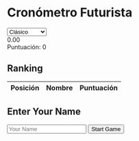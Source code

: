 <!DOCTYPE html>
<html lang="es">
<head>
    <meta charset="UTF-8">
    <meta name="viewport" content="width=device-width, initial-scale=1.0">
    <title>Cronómetro Futurista</title>
    <link href="https://cdn.jsdelivr.net/npm/bootstrap@5.3.0-alpha1/dist/css/bootstrap.min.css" rel="stylesheet">
    <link rel="stylesheet" href="styles/main.css">
</head>
<body class="futuristic">
    <canvas id="particle-canvas"></canvas>
    <div class="container-fluid">
        <div class="row justify-content-center">
            <div class="col-md-8 text-center">
                <h1 class="my-4 neon-text">Cronómetro Futurista</h1>
                <div class="mb-3">
                    <select id="game-mode-selector" class="form-select neon-select">
                        <option value="classic">Clásico</option>
                        <option value="quickclick">Quick Click</option>
                        <option value="targettime">Target Time</option>
                    </select>
                </div>
            </div>
        </div>
        <div class="row justify-content-center">
            <div class="col-md-8">
                <div id="game-circle-container">
                    <canvas id="game-circle"></canvas>
                    <div id="timer" class="neon-text">0.00</div>
                </div>
                <div id="quick-click-area"></div>
                <div id="score" class="text-center mt-3 neon-text">Puntuación: 0</div>
                <div id="message" class="text-center mt-2 neon-text"></div>
            </div>
        </div>
        <div class="row justify-content-center mt-4">
            <div class="col-md-8">
                <h2 class="text-center neon-text">Ranking</h2>
                <table class="table table-dark table-striped neon-table">
                    <thead>
                        <tr>
                            <th>Posición</th>
                            <th>Nombre</th>
                            <th>Puntuación</th>
                        </tr>
                    </thead>
                    <tbody id="ranking-body"></tbody>
                </table>
            </div>
        </div>
    </div>
    <div id="name-popup" class="popup">
        <div class="popup-content">
            <h2>Enter Your Name</h2>
            <input type="text" id="player-name" placeholder="Your Name">
            <button id="submit-name">Start Game</button>
        </div>
    </div>
    <script src="https://cdn.jsdelivr.net/npm/bootstrap@5.3.0-alpha1/dist/js/bootstrap.bundle.min.js"></script>
    <script src="https://cdnjs.cloudflare.com/ajax/libs/three.js/r128/three.min.js"></script>
    <script src="scripts/script.js"></script>
</body>
</html>

